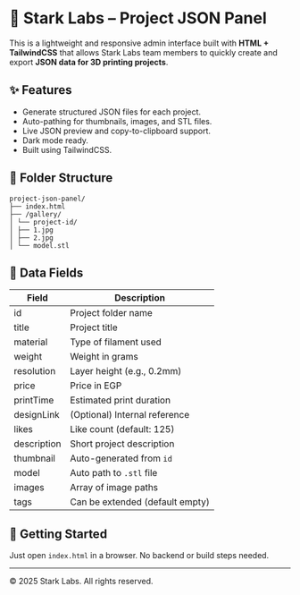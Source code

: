 # 🧩 Stark Labs – Project JSON Panel

This is a lightweight and responsive admin interface built with **HTML + TailwindCSS** that allows Stark Labs team members to quickly create and export **JSON data for 3D printing projects**.

## ✨ Features

- Generate structured JSON files for each project.
- Auto-pathing for thumbnails, images, and STL files.
- Live JSON preview and copy-to-clipboard support.
- Dark mode ready.
- Built using TailwindCSS.

## 📁 Folder Structure
```
project-json-panel/
├── index.html
├── /gallery/
│ └── project-id/
│ ├── 1.jpg
│ ├── 2.jpg
│ └── model.stl
```

## 🧠 Data Fields

| Field        | Description                      |
|--------------|----------------------------------|
| id           | Project folder name              |
| title        | Project title                    |
| material     | Type of filament used            |
| weight       | Weight in grams                  |
| resolution   | Layer height (e.g., 0.2mm)       |
| price        | Price in EGP                     |
| printTime    | Estimated print duration         |
| designLink   | (Optional) Internal reference    |
| likes        | Like count (default: 125)        |
| description  | Short project description        |
| thumbnail    | Auto-generated from `id`         |
| model        | Auto path to `.stl` file         |
| images       | Array of image paths             |
| tags         | Can be extended (default empty)  |

## 🚀 Getting Started

Just open `index.html` in a browser. No backend or build steps needed.

---

© 2025 Stark Labs. All rights reserved.
